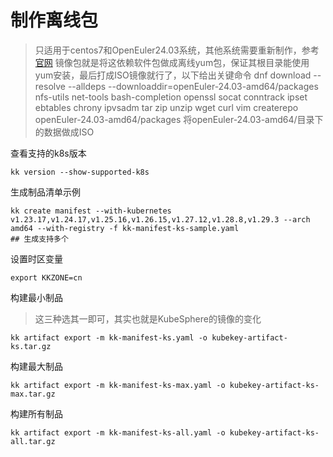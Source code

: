 # 制作离线包

> 只适用于centos7和OpenEuler24.03系统，其他系统需要重新制作，参考[官网](https://github.com/kubesphere/kubekey/blob/master/docs/manifest-example.md)
> 镜像包就是将这依赖软件包做成离线yum包，保证其根目录能使用yum安装，最后打成ISO镜像就行了，以下给出关键命令
> dnf download --resolve --alldeps --downloaddir=openEuler-24.03-amd64/packages nfs-utils net-tools bash-completion openssl socat conntrack ipset ebtables chrony ipvsadm tar zip unzip wget curl vim
> createrepo openEuler-24.03-amd64/packages
> 将openEuler-24.03-amd64/目录下的数据做成ISO

查看支持的k8s版本

```
kk version --show-supported-k8s
```

生成制品清单示例

```
kk create manifest --with-kubernetes v1.23.17,v1.24.17,v1.25.16,v1.26.15,v1.27.12,v1.28.8,v1.29.3 --arch amd64 --with-registry -f kk-manifest-ks-sample.yaml
## 生成支持多个
```

设置时区变量

```
export KKZONE=cn
```

构建最小制品

> 这三种选其一即可，其实也就是KubeSphere的镜像的变化

```
kk artifact export -m kk-manifest-ks.yaml -o kubekey-artifact-ks.tar.gz
```

构建最大制品

```
kk artifact export -m kk-manifest-ks-max.yaml -o kubekey-artifact-ks-max.tar.gz
```

构建所有制品

```
kk artifact export -m kk-manifest-ks-all.yaml -o kubekey-artifact-ks-all.tar.gz
```


